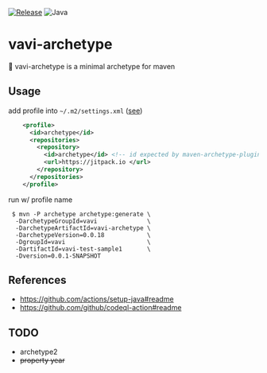 [![Release](https://jitpack.io/v/umjammer/vavi-archetype.svg)](https://jitpack.io/#umjammer/vavi-archetype)
![Java](https://img.shields.io/badge/Java-*-b07219)

# vavi-archetype

🌱 vavi-archetype is a minimal archetype for maven

## Usage

add profile into `~/.m2/settings.xml` ([see](https://maven.apache.org/archetype/maven-archetype-plugin/archetype-repository.html))

```xml
    <profile>
      <id>archetype</id>
      <repositories>
        <repository>
          <id>archetype</id> <!-- id expected by maven-archetype-plugin to avoid fetching from everywhere -->
          <url>https://jitpack.io </url>
        </repository>
      </repositories>
    </profile>
```

run w/ profile name

```shell
 $ mvn -P archetype archetype:generate \
  -DarchetypeGroupId=vavi              \
  -DarchetypeArtifactId=vavi-archetype \
  -DarchetypeVersion=0.0.18            \
  -DgroupId=vavi                       \
  -DartifactId=vavi-test-sample1       \
  -Dversion=0.0.1-SNAPSHOT
```

## References

 * https://github.com/actions/setup-java#readme
 * https://github.com/github/codeql-action#readme

## TODO

 * archetype2
 * ~~property year~~
